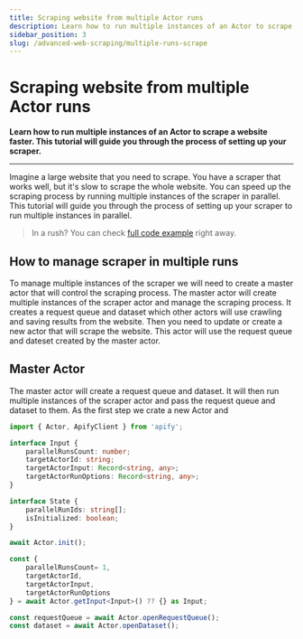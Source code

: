 ```yaml
---
title: Scraping website from multiple Actor runs
description: Learn how to run multiple instances of an Actor to scrape a website faster. This tutorial will guide you through the process of setting up your scraper.
sidebar_position: 3
slug: /advanced-web-scraping/multiple-runs-scrape
---
```


# Scraping website from multiple Actor runs

**Learn how to run multiple instances of an Actor to scrape a website faster. This tutorial will guide you through the process of setting up your scraper.**

---

Imagine a large website that you need to scrape. You have a scraper that works well, but it's slow to scrape the whole website.
You can speed up the scraping process by running multiple instances of the scraper in parallel. This tutorial will guide you through the process of setting up your scraper to run multiple instances in parallel.

> In a rush? You can check [full code example](https://github.com/metalwarrior665/apify-utils/tree/master/examples/crawler-with-filters) right away.

## How to manage scraper in multiple runs

To manage multiple instances of the scraper we will need to create a master actor that will control the scraping process. The master actor will create multiple instances of the scraper actor and
manage the scraping process. It creates a request queue and dataset which other actors will use crawling and saving results from the website.
Then you need to update or create a new actor that will scrape the website. This actor will use the request queue and dateset created by the master actor.

## Master Actor

The master actor will create a request queue and dataset. It will then run multiple instances of the scraper actor and pass the request queue and dataset to them.
As the first step we crate a new Actor and

```typescript
import { Actor, ApifyClient } from 'apify';

interface Input {
    parallelRunsCount: number;
    targetActorId: string;
    targetActorInput: Record<string, any>;
    targetActorRunOptions: Record<string, any>;
}

interface State {
    parallelRunIds: string[];
    isInitialized: boolean;
}

await Actor.init();

const {
    parallelRunsCount= 1,
    targetActorId,
    targetActorInput,
    targetActorRunOptions
} = await Actor.getInput<Input>() ?? {} as Input;

const requestQueue = await Actor.openRequestQueue();
const dataset = await Actor.openDataset();
```


